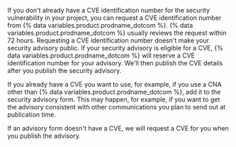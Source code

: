 If you don't already have a CVE identification number for the security vulnerability in your project, you can request a CVE identification number from {% data variables.product.prodname_dotcom %}. {% data variables.product.prodname_dotcom %} usually reviews the request within 72 hours. Requesting a CVE identification number doesn't make your security advisory public. If your security advisory is eligible for a CVE, {% data variables.product.prodname_dotcom %} will reserve a CVE identification number for your advisory. We'll then publish the CVE details after you publish the security advisory.

If you already have a CVE you want to use, for example, if you use a CNA other than {% data variables.product.prodname_dotcom %}, add it to the security advisory form. This may happen, for example, if you want to get the advisory consistent with other communications you plan to send out at publication time.

If an advisory form doesn't have a CVE, we will request a CVE for you when you publish the advisory.
